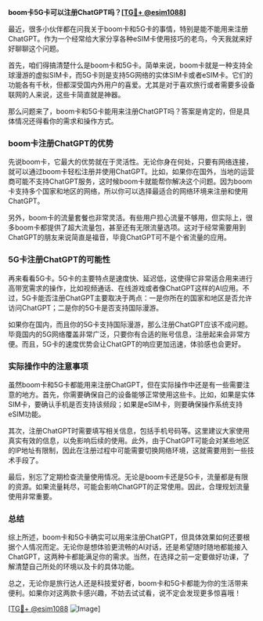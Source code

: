 **boom卡5G卡可以注册ChatGPT吗？[[TG💪+ @esim1088](https://t.me/s/esim1088)]**

最近，很多小伙伴都在问我关于boom卡和5G卡的事情，特别是能不能用来注册ChatGPT。作为一个经常给大家分享各种eSIM卡使用技巧的老鸟，今天我就来好好聊聊这个问题。

首先，咱们得搞清楚什么是boom卡和5G卡。简单来说，boom卡就是一种支持全球漫游的虚拟SIM卡，而5G卡则是支持5G网络的实体SIM卡或者eSIM卡。它们的功能各有千秋，但都深受国内外用户的喜爱。尤其是对于喜欢旅行或者需要多设备联网的人来说，这些卡简直就是神器。

那么问题来了，boom卡和5G卡能用来注册ChatGPT吗？答案是肯定的，但是具体情况还得看你的需求和操作方式。

### boom卡注册ChatGPT的优势

先说boom卡，它最大的优势就在于灵活性。无论你身在何处，只要有网络连接，就可以通过boom卡轻松注册并使用ChatGPT。比如，如果你在国外，当地的运营商可能不支持ChatGPT服务，这时候boom卡就能帮你解决这个问题。因为boom卡支持多个国家和地区的网络，所以你可以选择最适合的网络环境来注册和使用ChatGPT。

另外，boom卡的流量套餐也非常灵活。有些用户担心流量不够用，但实际上，很多boom卡都提供了超大流量包，甚至还有无限流量选项。这对于经常需要用到ChatGPT的朋友来说简直是福音，毕竟ChatGPT可不是个省流量的应用。

### 5G卡注册ChatGPT的可能性

再来看看5G卡。5G卡的主要特点是速度快、延迟低，这使得它非常适合用来进行高带宽需求的操作，比如视频通话、在线游戏或者像ChatGPT这样的AI应用。不过，5G卡能否注册ChatGPT主要取决于两点：一是你所在的国家和地区是否允许访问ChatGPT；二是你的5G卡是否支持国际漫游。

如果你在国内，而且你的5G卡支持国际漫游，那么注册ChatGPT应该不成问题。毕竟国内的5G网络覆盖非常广泛，只要你有合适的账号信息，注册起来会非常方便。而且，5G卡的速度优势会让ChatGPT的响应更加迅速，体验感也会更好。

### 实际操作中的注意事项

虽然boom卡和5G卡都能用来注册ChatGPT，但在实际操作中还是有一些需要注意的地方。首先，你需要确保自己的设备能够正常使用这些卡。比如，如果是实体SIM卡，要确认手机是否支持该频段；如果是eSIM卡，则要确保操作系统支持eSIM功能。

其次，注册ChatGPT时需要填写相关信息，包括手机号码等。这里建议大家使用真实有效的信息，以免影响后续的使用。此外，由于ChatGPT可能会对某些地区的IP地址有限制，因此在注册过程中可能需要切换网络环境，这就需要用到一些技术手段了。

最后，别忘了定期检查流量使用情况。无论是boom卡还是5G卡，流量都是有限的资源。如果流量耗尽，可能会影响ChatGPT的正常使用。因此，合理规划流量使用非常重要。

### 总结

综上所述，boom卡和5G卡确实可以用来注册ChatGPT，但具体效果如何还要根据个人情况而定。无论你是想体验更流畅的AI对话，还是希望随时随地都能接入ChatGPT，这两种卡都能满足你的需求。当然，在选择之前一定要做好功课，了解清楚自己所处的环境以及卡的具体功能。

总之，无论你是旅行达人还是科技爱好者，boom卡和5G卡都能为你的生活带来便利。如果你对这两款卡感兴趣，不妨去试试看，说不定会发现更多惊喜哦！

[[TG💪+ @esim1088](https://t.me/s/esim1088) ![Image](https://i.postimg.cc/4NQfJmqS/Snipaste-2025-05-13-00-14-12.png)]